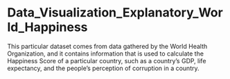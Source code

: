 # Data_Visualization_Explanatory_World_Happiness

This particular dataset comes from data gathered by the World Health Organization, and it contains information that is used to calculate the Happiness Score of a particular country, such as a country’s GDP, life expectancy, and the people’s perception of corruption in a country.
